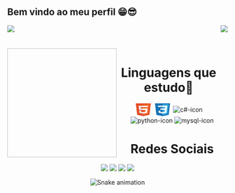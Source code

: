 ## Bem vindo ao meu perfil 😁😎

<div>
  
  <img  height="180em" src="https://github-readme-stats.vercel.app/api?username=Leandr0Dinizz&show_icons=true&theme=dracula&include_all_commits=true&count_private=true"/>
  <img align="right" height="180em" src="https://github-readme-stats.vercel.app/api/top-langs/?username=Leandr0Dinizz&layout=compact&langs_count=16&theme=dracula"/>
</div>
<br>



<div  align="center"> 
  <div style="display: inline_block"><br>
    <img align="left"  height="250" width="250" ![sssssssss](https://github.com/Leandr0Dinizz/Leandr0Dinizz/assets/123025975/04bbdd83-07e9-4695-833f-fb01ebbea061)">
    <h1 align="center">Linguagens que estudo🤖 </h1>
    <img align="center" height="30" width="40" alt="html-icon" src="https://raw.githubusercontent.com/devicons/devicon/master/icons/html5/html5-original.svg">
    <img align="center" height="30" width="40" alt="css-icon" src="https://raw.githubusercontent.com/devicons/devicon/master/icons/css3/css3-original.svg">
    <img align="center" height="30" width="40" alt="c#-icon"  src="https://cdn.jsdelivr.net/gh/devicons/devicon/icons/csharp/csharp-original.svg" />
    <img align="center" height="30" width="40" alt="python-icon" src="https://cdn.jsdelivr.net/gh/devicons/devicon/icons/python/python-original.svg"/>
    <img align="center" height="30" width="40" alt="mysql-icon" src="https://cdn.jsdelivr.net/gh/devicons/devicon/icons/mysql/mysql-original.svg" /> 
   </div>

  <h1 align="center">Redes Sociais</h1>
<div> 
  <a href="https://instagram.com/leandroo_dinizzz" target="_blank"><img src="https://img.shields.io/badge/-Instagram-%23E4405F?style=for-the-badge&logo=instagram&logoColor=white" target="_blank"></a>
 <a href="https://discord.gg/293082446843609089" target="_blank"><img src="https://img.shields.io/badge/Discord-7289DA?style=for-the-badge&logo=discord&logoColor=white" target="_blank"></a> 
  <a href = "leandrodark86@gmail.com"><img src="https://img.shields.io/badge/-Gmail-%23333?style=for-the-badge&logo=gmail&logoColor=white" target="_blank"></a>
  <a href="https://www.linkedin.com/in/leandro-diniz-31532b196/" target="_blank"><img src="https://img.shields.io/badge/-LinkedIn-%230077B5?style=for-the-badge&logo=linkedin&logoColor=white" target="_blank"></a> 
 </div>

![Snake animation](https://github.com/LuigiGF/LuigiGF/blob/output/github-contribution-grid-snake.svg)

